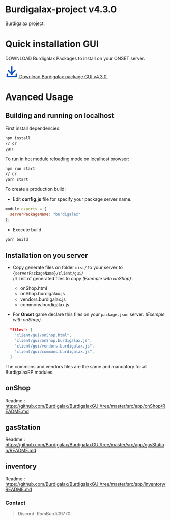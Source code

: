 # Burdigalax-project v4.3.0

Burdigalax project. 

# Quick installation GUI

DOWNLOAD Burdigalax Packages to install on your ONSET server. 

[![Download](./download.svg "Download") Download Burdigalax package GUI v4.3.0.](https://github.com//Burdigalax/BurdigalaxGUI/raw/master/ONSET_SERVER.4.3.0.zip)

# Avanced Usage 

## Building and running on localhost

First install dependencies:

```sh
npm install
// or
yarn
```

To run in hot module reloading mode on localhost browser:

```sh
npm run start 
// or 
yarn start
```

To create a production build:

- Edit **config.js** file for specify your package server name.
```js
module.exports = {
  serverPackageName: "burdigalax"
};
```

- Execute build 
```sh
yarn build
```

## Installation on you server

- Copy generate files on folder `dist/` to your server to `{serverPackageName}/client/gui/`  
/!\ List of generated files to copy _(Exemple with onShop)_ : 
    - onShop.html
    - onShop.burdigalax.js
    - vendors.burdigalax.js
    - commons.burdigalax.js
    
- For **Onset** game declare this files on your `package.json` server. _(Exemple with onShop)_
```json
  "files": [
    "client/gui/onShop.html",
    "client/gui/onShop.burdigalax.js",
    "client/gui/vendors.burdigalax.js",
    "client/gui/commons.burdigalax.js",
  ]
```
The commons and vendors files are the same and mandatory for all BurdigalaxRP modules.

## onShop 

Readme : https://github.com/Burdigalax/BurdigalaxGUI/tree/master/src/app/onShop/README.md

## gasStation

Readme : https://github.com/Burdigalax/BurdigalaxGUI/tree/master/src/app/gasStation/README.md

## inventory

Readme : https://github.com/Burdigalax/BurdigalaxGUI/tree/master/src/app/inventory/README.md

### Contact
> Discord: RomBurdi#9770